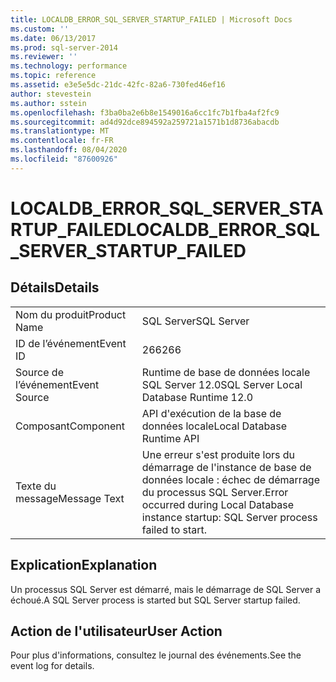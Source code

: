 ```yaml
---
title: LOCALDB_ERROR_SQL_SERVER_STARTUP_FAILED | Microsoft Docs
ms.custom: ''
ms.date: 06/13/2017
ms.prod: sql-server-2014
ms.reviewer: ''
ms.technology: performance
ms.topic: reference
ms.assetid: e3e5e5dc-21dc-42fc-82a6-730fed46ef16
author: stevestein
ms.author: sstein
ms.openlocfilehash: f3ba0ba2e6b8e1549016a6cc1fc7b1fba4af2fc9
ms.sourcegitcommit: ad4d92dce894592a259721a1571b1d8736abacdb
ms.translationtype: MT
ms.contentlocale: fr-FR
ms.lasthandoff: 08/04/2020
ms.locfileid: "87600926"
---
```

# <a name="localdb_error_sql_server_startup_failed"></a><span data-ttu-id="15a6f-102">LOCALDB_ERROR_SQL_SERVER_STARTUP_FAILED</span><span class="sxs-lookup"><span data-stu-id="15a6f-102">LOCALDB_ERROR_SQL_SERVER_STARTUP_FAILED</span></span>
    
## <a name="details"></a><span data-ttu-id="15a6f-103">Détails</span><span class="sxs-lookup"><span data-stu-id="15a6f-103">Details</span></span>  
  
|||  
|-|-|  
|<span data-ttu-id="15a6f-104">Nom du produit</span><span class="sxs-lookup"><span data-stu-id="15a6f-104">Product Name</span></span>|<span data-ttu-id="15a6f-105">SQL Server</span><span class="sxs-lookup"><span data-stu-id="15a6f-105">SQL Server</span></span>|  
|<span data-ttu-id="15a6f-106">ID de l’événement</span><span class="sxs-lookup"><span data-stu-id="15a6f-106">Event ID</span></span>|<span data-ttu-id="15a6f-107">266</span><span class="sxs-lookup"><span data-stu-id="15a6f-107">266</span></span>|  
|<span data-ttu-id="15a6f-108">Source de l’événement</span><span class="sxs-lookup"><span data-stu-id="15a6f-108">Event Source</span></span>|<span data-ttu-id="15a6f-109">Runtime de base de données locale SQL Server 12.0</span><span class="sxs-lookup"><span data-stu-id="15a6f-109">SQL Server Local Database Runtime 12.0</span></span>|  
|<span data-ttu-id="15a6f-110">Composant</span><span class="sxs-lookup"><span data-stu-id="15a6f-110">Component</span></span>|<span data-ttu-id="15a6f-111">API d'exécution de la base de données locale</span><span class="sxs-lookup"><span data-stu-id="15a6f-111">Local Database Runtime API</span></span>|  
|<span data-ttu-id="15a6f-112">Texte du message</span><span class="sxs-lookup"><span data-stu-id="15a6f-112">Message Text</span></span>|<span data-ttu-id="15a6f-113">Une erreur s'est produite lors du démarrage de l'instance de base de données locale : échec de démarrage du processus SQL Server.</span><span class="sxs-lookup"><span data-stu-id="15a6f-113">Error occurred during Local Database instance startup: SQL Server process failed to start.</span></span>|  
  
## <a name="explanation"></a><span data-ttu-id="15a6f-114">Explication</span><span class="sxs-lookup"><span data-stu-id="15a6f-114">Explanation</span></span>  
 <span data-ttu-id="15a6f-115">Un processus SQL Server est démarré, mais le démarrage de SQL Server a échoué.</span><span class="sxs-lookup"><span data-stu-id="15a6f-115">A SQL Server process is started but SQL Server startup failed.</span></span>  
  
## <a name="user-action"></a><span data-ttu-id="15a6f-116">Action de l'utilisateur</span><span class="sxs-lookup"><span data-stu-id="15a6f-116">User Action</span></span>  
 <span data-ttu-id="15a6f-117">Pour plus d'informations, consultez le journal des événements.</span><span class="sxs-lookup"><span data-stu-id="15a6f-117">See the event log for details.</span></span>  
  
  

